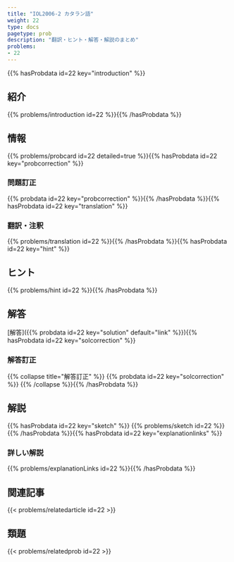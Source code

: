 ```yaml
---
title: "IOL2006-2 カタラン語"
weight: 22
type: docs
pagetype: prob
description: "翻訳・ヒント・解答・解説のまとめ"
problems: 
- 22
---
```


{{% hasProbdata id=22 key="introduction" %}}

## 紹介

{{% problems/introduction id=22 %}}{{% /hasProbdata %}}

## 情報

{{% problems/probcard id=22 detailed=true %}}{{% hasProbdata id=22 key="probcorrection" %}}

### 問題訂正

{{% probdata id=22 key="probcorrection" %}}{{% /hasProbdata %}}{{% hasProbdata id=22 key="translation" %}}

### 翻訳・注釈

{{% problems/translation id=22 %}}{{% /hasProbdata %}}{{% hasProbdata id=22 key="hint" %}}

## ヒント

{{% problems/hint id=22 %}}{{% /hasProbdata %}}

## 解答

[解答]({{% probdata id=22 key="solution" default="link" %}}){{% hasProbdata id=22 key="solcorrection" %}}

### 解答訂正

{{% collapse title="解答訂正" %}}
{{% probdata id=22 key="solcorrection" %}}
{{% /collapse %}}{{% /hasProbdata %}}

## 解説

{{% hasProbdata id=22 key="sketch" %}}
{{% problems/sketch id=22 %}}
{{% /hasProbdata %}}{{% hasProbdata id=22 key="explanationlinks" %}}

### 詳しい解説

{{% problems/explanationLinks id=22 %}}{{% /hasProbdata %}}

## 関連記事

{{< problems/relatedarticle id=22 >}}

## 類題

{{< problems/relatedprob id=22 >}}
